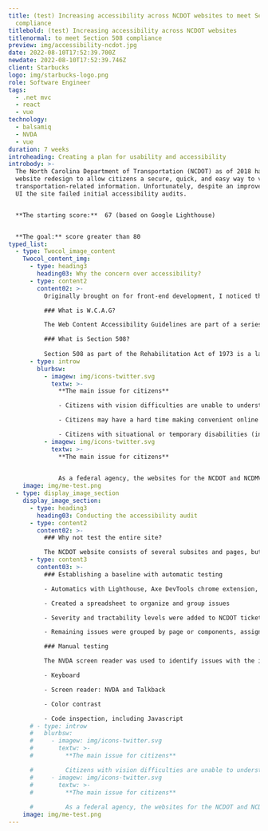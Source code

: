 ```yaml
---
title: (test) Increasing accessibility across NCDOT websites to meet Section 508
  compliance
titlebold: (test) Increasing accessibility across NCDOT websites
titlenormal: to meet Section 508 compliance
preview: img/accessibility-ncdot.jpg
date: 2022-08-10T17:52:39.700Z
newdate: 2022-08-10T17:52:39.746Z
client: Starbucks
logo: img/starbucks-logo.png
role: Software Engineer
tags:
  - .net mvc
  - react
  - vue
technology:
  - balsamiq
  - NVDA
  - vue
duration: 7 weeks
introheading: Creating a plan for usability and accessibility
introbody: >-
  The North Carolina Department of Transportation (NCDOT) as of 2018 had a new
  website redesign to allow citizens a secure, quick, and easy way to view all
  transportation-related information. Unfortunately, despite an improved visual
  UI the site failed initial accessibility audits.


  **The starting score:**  67 (based on Google Lighthouse)


  **The goal:** score greater than 80
typed_list:
  - type: Twocol_image_content
    Twocol_content_img:
      - type: heading3
        heading03: Why the concern over accessibility?
      - type: content2
        content02: >-
          Originally brought on for front-end development, I noticed the accessibility issues when my battery-operated mouse died. This situational disability required I use my keyboard to navigate the website. It is important to recognize that accessibility is for everyone, from someone who is blind, has limb differentiation, to someone having a temporary or situational disability. As a government agency, the website is required to be W.C.A.G. 2.0/Section 508 accessible.

          ### What is W.C.A.G?

          The Web Content Accessibility Guidelines are part of a series of web accessibility guidelines considered to be the benchmark for compliance.

          ### What is Section 508?
          
          Section 508 as part of the Rehabilitation Act of 1973 is a law that requires government agencies to provide access to its Information and Communication Technology (ICT) to people with disabilities. The Revised 508 Standards incorporate by reference and apply the WCAG 2.0 Level AA Success Criteria to both web and non-web electronic content.
      - type: introw
        blurbsw:
          - imagew: img/icons-twitter.svg
            textw: >-
              **The main issue for citizens**

              - Citizens with vision difficulties are unable to understand important safety and legal announcements

              - Citizens may have a hard time making convenient online transactions

              - Citizens with situational or temporary disabilities (including slow internet speeds) may have difficulties completing tasks
          - imagew: img/icons-twitter.svg
            textw: >-
              **The main issue for citizens**

              
              As a federal agency, the websites for the NCDOT and NCDMV fall under Section 508 regulations to be ADA compliant. Failure to meet guidelines can lead to lawsuits and a loss of citizen and customer trust
    image: img/me-test.png
  - type: display_image_section
    display_image_section:
      - type: heading3
        heading03: Conducting the accessibility audit
      - type: content2
        content02: >-
          ### Why not test the entire site?

          The NCDOT website consists of several subsites and pages, but are based off templates and reusable components. Sites like this are constantly adding new content, but rarely change the underlying CMS structure. By identifying a representative set of pages the audit process takes less time and is more effective.
      - type: content3
        content03: >-
          ### Establishing a baseline with automatic testing

          - Automatics with Lighthouse, Axe DevTools chrome extension, W.A.V.E. (web accessibility evaluation tool)

          - Created a spreadsheet to organize and group issues

          - Severity and tractability levels were added to NCDOT ticketing system

          - Remaining issues were grouped by page or components, assigned an individual severity and discussed with web dept lead

          ### Manual testing

          The NVDA screen reader was used to identify issues with the information hierarchy and HTML native elements. Web extensions were utilized for hard to identify issues.

          - Keyboard

          - Screen reader: NVDA and Talkback

          - Color contrast

          - Code inspection, including Javascript
      # - type: introw
      #   blurbsw:
      #     - imagew: img/icons-twitter.svg
      #       textw: >-
      #         **The main issue for citizens**

      #         Citizens with vision difficulties are unable to understand important safety and legal announcements
      #     - imagew: img/icons-twitter.svg
      #       textw: >-
      #         **The main issue for citizens**
              
      #         As a federal agency, the websites for the NCDOT and NCDMV fall under Section 508 regulations to be ADA compliant
    image: img/me-test.png
---
```

